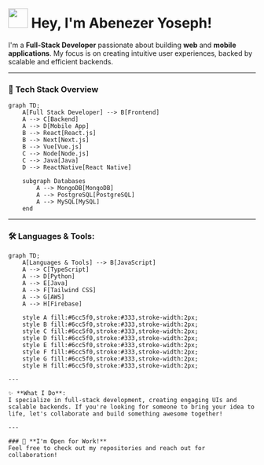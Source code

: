 # <img src="https://media.giphy.com/media/hvRJCLFzcasrR4ia7z/giphy.gif" width="40px"/> **Hey, I'm Abenezer Yoseph!**

I'm a **Full-Stack Developer** passionate about building **web** and **mobile applications**. My focus is on creating intuitive user experiences, backed by scalable and efficient backends.

---

### 🚀 **Tech Stack Overview**

```mermaid
graph TD;
    A[Full Stack Developer] --> B[Frontend]
    A --> C[Backend]
    A --> D[Mobile App]
    B --> React[React.js]
    B --> Next[Next.js]
    B --> Vue[Vue.js]
    C --> Node[Node.js]
    C --> Java[Java]
    D --> ReactNative[React Native]
    
    subgraph Databases
        A --> MongoDB[MongoDB]
        A --> PostgreSQL[PostgreSQL]
        A --> MySQL[MySQL]
    end

```

---
### 🛠️ **Languages & Tools**:

```mermaid
graph TD;
    A[Languages & Tools] --> B[JavaScript]
    A --> C[TypeScript]
    A --> D[Python]
    A --> E[Java]
    A --> F[Tailwind CSS]
    A --> G[AWS]
    A --> H[Firebase]
    
    style A fill:#6cc5f0,stroke:#333,stroke-width:2px;
    style B fill:#6cc5f0,stroke:#333,stroke-width:2px;
    style C fill:#6cc5f0,stroke:#333,stroke-width:2px;
    style D fill:#6cc5f0,stroke:#333,stroke-width:2px;
    style E fill:#6cc5f0,stroke:#333,stroke-width:2px;
    style F fill:#6cc5f0,stroke:#333,stroke-width:2px;
    style G fill:#6cc5f0,stroke:#333,stroke-width:2px;
    style H fill:#6cc5f0,stroke:#333,stroke-width:2px;

---

✨ **What I Do**:  
I specialize in full-stack development, creating engaging UIs and scalable backends. If you're looking for someone to bring your idea to life, let's collaborate and build something awesome together!

---

### 🌟 **I'm Open for Work!**  
Feel free to check out my repositories and reach out for collaboration!
